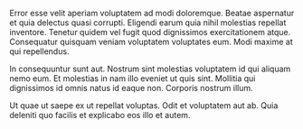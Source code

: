 Error esse velit aperiam voluptatem ad modi doloremque. Beatae aspernatur et quia delectus quasi corrupti. Eligendi earum quia nihil molestias repellat inventore. Tenetur quidem vel fugit quod dignissimos exercitationem atque. Consequatur quisquam veniam voluptatem voluptates eum. Modi maxime at qui repellendus.
 In consequuntur sunt aut. Nostrum sint molestias voluptatem id qui aliquam nemo eum. Et molestias in nam illo eveniet ut quis sint. Mollitia qui dignissimos id omnis natus id eaque non. Corporis nostrum illum.
 Ut quae ut saepe ex ut repellat voluptas. Odit et voluptatem aut ab. Quia deleniti quo facilis et explicabo eos illo et autem.